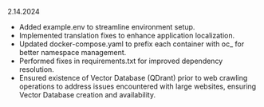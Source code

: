 2.14.2024
- Added example.env to streamline environment setup.
- Implemented translation fixes to enhance application localization.
- Updated docker-compose.yaml to prefix each container with oc_ for better namespace management.
- Performed fixes in requirements.txt for improved dependency resolution.
- Ensured existence of Vector Database (QDrant) prior to web crawling operations to address issues encountered with large websites, ensuring Vector Database creation and availability.